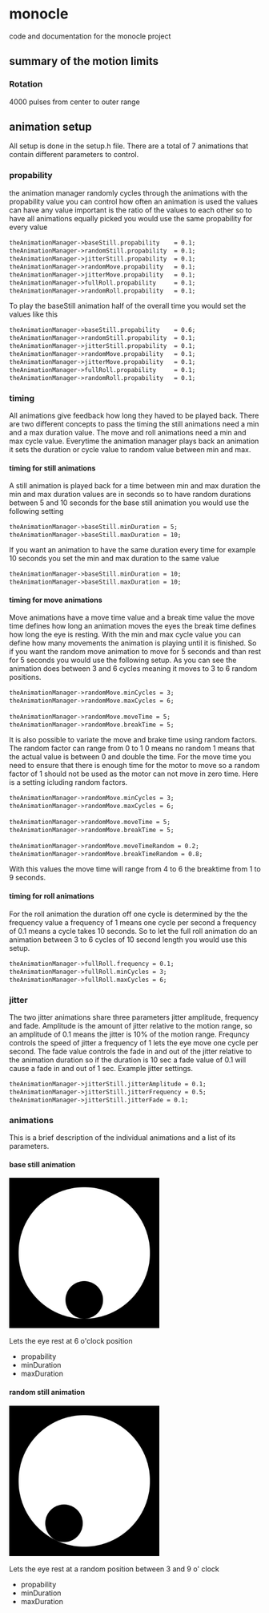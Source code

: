 # monocle
code and documentation for the monocle project

## summary of the motion limits

### Rotation

4000 pulses from center to outer range

## animation setup

All setup is done in the setup.h file. There are a total of 7 animations that contain different parameters to control.

### propability

the animation manager randomly cycles through the animations with the propability value you can control how often an animation is used the values can have any value important is the ratio of the values to each other so to have all animations equally picked you would use the same propability for every value
```
theAnimationManager->baseStill.propability    = 0.1;
theAnimationManager->randomStill.propability  = 0.1;
theAnimationManager->jitterStill.propability  = 0.1;
theAnimationManager->randomMove.propability   = 0.1;
theAnimationManager->jitterMove.propability   = 0.1;
theAnimationManager->fullRoll.propability     = 0.1;
theAnimationManager->randomRoll.propability   = 0.1;
```
To play the baseStill animation half of the overall time you would set the values like this
```
theAnimationManager->baseStill.propability    = 0.6;
theAnimationManager->randomStill.propability  = 0.1;
theAnimationManager->jitterStill.propability  = 0.1;
theAnimationManager->randomMove.propability   = 0.1;
theAnimationManager->jitterMove.propability   = 0.1;
theAnimationManager->fullRoll.propability     = 0.1;
theAnimationManager->randomRoll.propability   = 0.1;
```

### timing

All animations give feedback how long they haved to be played back. There are two different concepts to pass the timing the still animations need a min and a max duration value. The move and roll animations need a min and max cycle value. Everytime the animation manager plays back an animation it sets the duration or cycle value to random value between min and max.

#### timing for still animations

A still animation is played back for a time between min and max duration the min and max duration values are in seconds so to have random durations between 5 and 10 seconds for the base still animation you would use the following setting
```
theAnimationManager->baseStill.minDuration = 5;
theAnimationManager->baseStill.maxDuration = 10;
```
If you want an animation to have the same duration every time for example 10 seconds you set the min and max duration to the same value
```
theAnimationManager->baseStill.minDuration = 10;
theAnimationManager->baseStill.maxDuration = 10;
```
#### timing for move animations

Move animations have a move time value and a break time value the move time defines how long an animation moves the eyes the break time defines how long the eye is resting. With the min and max cycle value you can define how many movements the animation is playing until it is finished. So if you want the random move animation to move for 5 seconds and than rest for 5 seconds you would use the following setup. As you can see the animation does between 3 and 6 cycles meaning it moves to 3 to 6 random positions.
```
theAnimationManager->randomMove.minCycles = 3;
theAnimationManager->randomMove.maxCycles = 6;

theAnimationManager->randomMove.moveTime = 5;
theAnimationManager->randomMove.breakTime = 5;
```
It is also possible to variate the move and brake time using random factors. The random factor can range from 0 to 1 0 means no random 1 means that the actual value is between 0 and double the time. For the move time you need to ensure that there is enough time for the motor to move so a random factor of 1 should not be used as the motor can not move in zero time. Here is a setting icluding random factors.
```
theAnimationManager->randomMove.minCycles = 3;
theAnimationManager->randomMove.maxCycles = 6;

theAnimationManager->randomMove.moveTime = 5;
theAnimationManager->randomMove.breakTime = 5;
      
theAnimationManager->randomMove.moveTimeRandom = 0.2;
theAnimationManager->randomMove.breakTimeRandom = 0.8;
```
With this values the move time will range from 4 to 6 the breaktime from 1 to 9 seconds.

#### timing for roll animations

For the roll animation the duration off one cycle is determined by the the frequency value a frequency of 1 means one cycle per second a frequency of 0.1 means a cycle takes 10 seconds. So to let the full roll animation do an animation between 3 to 6 cycles of 10 second length you would use this setup.
```
theAnimationManager->fullRoll.frequency = 0.1;
theAnimationManager->fullRoll.minCycles = 3;
theAnimationManager->fullRoll.maxCycles = 6;
```
### jitter

The two jitter animations share three parameters jitter amplitude, frequency and fade. Amplitude is the amount of jitter relative to the motion range, so an amplitude of 0.1 means the jitter is 10% of the motion range. Frequncy controls the speed of jitter a frequency of 1 lets the eye move one cycle per second. The fade value controls the fade in and out of the jitter relative to the animation duration so if the duration is 10 sec a fade value of 0.1 will cause a fade in and out of 1 sec. Example jitter settings.
```
theAnimationManager->jitterStill.jitterAmplitude = 0.1;
theAnimationManager->jitterStill.jitterFrequency = 0.5;
theAnimationManager->jitterStill.jitterFade = 0.1;
```

### animations

This is a brief description of the individual animations and a list of its parameters. 

#### base still animation

<img src="https://github.com/texone/monocle/blob/master/animations/01_base_still.gif" width="300" height="300">

Lets the eye rest at 6 o'clock position 

* propability
* minDuration
* maxDuration

#### random still animation

<img src="https://github.com/texone/monocle/blob/master/animations/02_random_still.gif" width="300" height="300">

Lets the eye rest at a random position between 3 and 9 o' clock

* propability
* minDuration
* maxDuration



